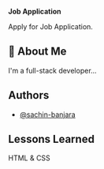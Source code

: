 
**Job Application**

Apply for Job Application.


## 🚀 About Me
I'm a full-stack developer...


## Authors

- [@sachin-banjara](https://github.com/sachin-banjara)


## Lessons Learned

HTML & CSS


